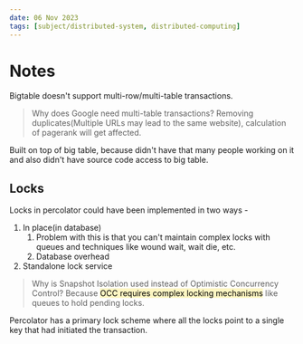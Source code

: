 ```yaml
---
date: 06 Nov 2023
tags: [subject/distributed-system, distributed-computing]
---
```


# Notes

Bigtable doesn't support multi-row/multi-table transactions.

> Why does Google need multi-table transactions?
> Removing duplicates(Multiple URLs may lead to the same website), calculation of pagerank will get affected.

Built on top of big table, because didn't have that many people working on it and also didn't have source code access to big table.

## Locks

Locks in percolator could have been implemented in two ways -

1. In place(in database)
    1. Problem with this is that you can't maintain complex locks with queues and techniques like wound wait, wait die, etc.
    2. Database overhead
2. Standalone lock service

> Why is Snapshot Isolation used instead of Optimistic Concurrency Control?
> Because <mark style="background: #FFF3A3A6;">OCC requires complex locking mechanisms</mark> like queues to hold pending locks.

Percolator has a primary lock scheme where all the locks point to a single key that had initiated the transaction.
